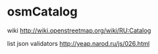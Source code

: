 osmCatalog
==========

wiki http://wiki.openstreetmap.org/wiki/RU:Catalog

list json validators  http://yeap.narod.ru/js/026.html